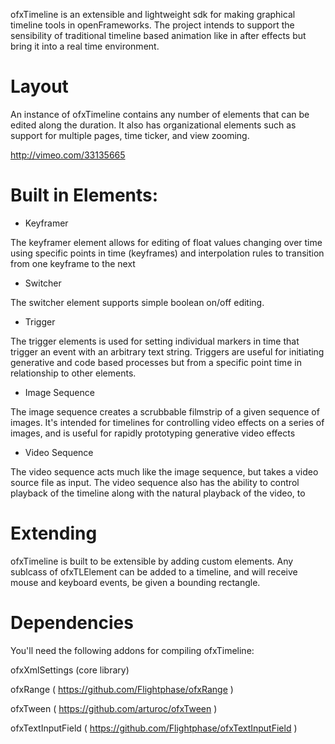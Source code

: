 ofxTimeline is an extensible and lightweight sdk for making graphical timeline tools in openFrameworks.  The project intends to support the sensibility of traditional timeline based animation like in after effects but bring it into a real time environment.  

# Layout

An instance of ofxTimeline contains any number of elements that can be edited along the duration.  It also has organizational elements such as support for multiple pages, time ticker, and view zooming.

http://vimeo.com/33135665

# Built in Elements:

* Keyframer

The keyframer element allows for editing of float values changing over time using specific points in time (keyframes) and interpolation rules to transition from one keyframe to the next

	
* Switcher

The switcher element supports simple boolean on/off editing.

* Trigger

The trigger elements is used for setting individual markers in time that trigger an event with an arbitrary text string. Triggers are useful for initiating generative and code based processes but from a specific point time in relationship to other elements. 


* Image Sequence

The image sequence creates a scrubbable filmstrip of a given sequence of images. It's intended for timelines for controlling video effects on a series of images, and is useful for rapidly prototyping generative video effects

* Video Sequence

The video sequence acts much like the image sequence, but takes a video source file as input. The video sequence also has the ability to control playback of the timeline along with the natural playback of the video, to 


# Extending

ofxTimeline is built to be extensible by adding custom elements. Any sublcass of ofxTLElement can be added to a timeline, and will receive mouse and keyboard events, be given a bounding rectangle.

# Dependencies

You'll need the following addons for compiling ofxTimeline:

ofxXmlSettings (core library)

ofxRange ( https://github.com/Flightphase/ofxRange )

ofxTween ( https://github.com/arturoc/ofxTween )

ofxTextInputField ( https://github.com/Flightphase/ofxTextInputField )

